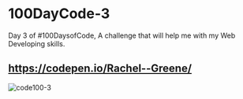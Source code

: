 # 100DayCode-3
Day 3 of #100DaysofCode, A challenge that will help me with my Web Developing skills.

## https://codepen.io/Rachel--Greene/

![code100-3](https://user-images.githubusercontent.com/39311938/41824910-e08c420c-77dd-11e8-98e5-1b435d52546e.gif)
